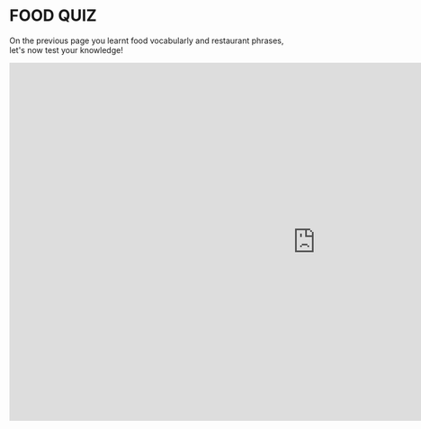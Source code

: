 <h1>FOOD QUIZ</h1>
<p>On the previous page you learnt food vocabularly and restaurant phrases, let's now test your knowledge!</p>
 
<iframe src="https://marisaviljoen044.h5p.com/content/1291527634530157617/embed" width="1088" height="637" frameborder="0" allowfullscreen="allowfullscreen" allow="autoplay *; geolocation *; microphone *; camera *; midi *; encrypted-media *"></iframe><script src="https://marisaviljoen044.h5p.com/js/h5p-resizer.js" charset="UTF-8"></script>
